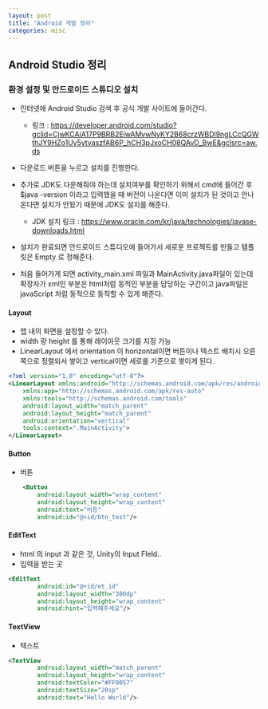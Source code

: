 ```yaml
---
layout: post
title: "Android 개발 정리"
categories: misc
---
```




## Android Studio 정리



### 환경 설정 및 안드로이드 스튜디오 설치

- 인터넷에 Android Studio 검색 후 공식 개발 사이트에 들어간다.
  - 링크 : https://developer.android.com/studio?gclid=CjwKCAiA17P9BRB2EiwAMvwNyKY2B68crzWBDl9ngLCcQGWthJY9HZo1Uy5ytvaszfAB6P_hCH3pJxoCH08QAvD_BwE&gclsrc=aw.ds
- 다운로드 버튼을 누르고 설치를 진행한다.
- 추가로 JDK도 다운해줘야 하는데 설치여부를 확인하기 위해서
  cmd에 들어간 후 $java -version 이라고 입력했을 때 버전이 나온다면 이미 설치가 된 것이고 안나온다면 설치가 안됬기 때문에 JDK도 설치를 해준다.
  - JDK 설치 링크 : https://www.oracle.com/kr/java/technologies/javase-downloads.html

- 설치가 완료되면 안드로이드 스튜디오에 들어가서 새로운 프로젝트를 만들고 템플릿은 Empty 로 정해준다.
- 처음 들어가게 되면 activity_main.xml 파일과 MainActivity.java파일이 있는데 확장자가 xml인 부분은 html처럼 동적인 부분을 담당하는 구간이고 java파일은 javaScript 처럼 동적으로 동작할 수 있게 해준다.

#### Layout

- 앱 내의 화면을 설정할 수 있다.
- width 랑 height 를 통해 레이아웃 크기를 지정 가능
- LinearLayout 에서 orientation 이 horizontal이면 버튼이나 텍스트 배치시 오른쪽으로 정렬되서 쌓이고 vertical이면 세로를 기준으로 쌓이게 된다.

```xml
<?xml version="1.0" encoding="utf-8"?>
<LinearLayout xmlns:android="http://schemas.android.com/apk/res/android"
    xmlns:app="http://schemas.android.com/apk/res-auto"
    xmlns:tools="http://schemas.android.com/tools"
    android:layout_width="match_parent"
    android:layout_height="match_parent"
    android:orientation="vertical"
    tools:context=".MainActivity">
</LinearLayout>
```



#### Button

- 버튼

```xml
    <Button
        android:layout_width="wrap_content"
        android:layout_height="wrap_content"
        android:text="버튼"
        android:id="@+id/btn_test"/>
```

#### EditText

- html 의 input 과 같은 것, Unity의 Input FIeld..
- 입력을 받는 곳

```xml
<EditText
        android:id="@+id/et_id"
        android:layout_width="300dp"
        android:layout_height="wrap_content"
        android:hint="입력해주세요"/>
```

#### TextView

- 텍스트

```xml
<TextView
        android:layout_width="match_parent"
        android:layout_height="wrap_content"
        android:textColor="#FF0057"
        android:textSize="20sp"
        android:text="Hello World"/>
```


